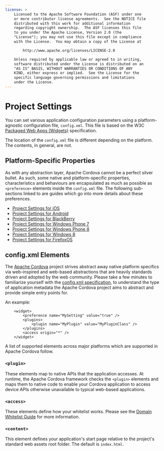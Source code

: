 ```yaml
---
license: >
    Licensed to the Apache Software Foundation (ASF) under one
    or more contributor license agreements.  See the NOTICE file
    distributed with this work for additional information
    regarding copyright ownership.  The ASF licenses this file
    to you under the Apache License, Version 2.0 (the
    "License"); you may not use this file except in compliance
    with the License.  You may obtain a copy of the License at

        http://www.apache.org/licenses/LICENSE-2.0

    Unless required by applicable law or agreed to in writing,
    software distributed under the License is distributed on an
    "AS IS" BASIS, WITHOUT WARRANTIES OR CONDITIONS OF ANY
    KIND, either express or implied.  See the License for the
    specific language governing permissions and limitations
    under the License.
---
```


Project Settings
================

You can set various application configuration parameters using a platform-agnostic configuration file, `config.xml`.
This file is based on the W3C [Packaged Web Apps (Widgets)](http://www.w3.org/TR/widgets/) specification.

The location of the `config.xml` file is different depending on the platform. The contents, in general, are not.

## Platform-Specific Properties

As with any abstraction layer, Apache Cordova cannot be a perfect silver bullet. As such, some native and platform-specific
properties, characteristics and behaviours are encapsulated as much as possible as `<preference>` elements inside the
`config.xml` file. The following sub-sections linked to are guides which go into more details about these preferences.

- <a href="ios/index.html">Project Settings for iOS</a>
- <a href="android/index.html">Project Settings for Android</a>
- <a href="blackberry/index.html">Project Settings for BlackBerry</a>
- <a href="wp7/index.html">Project Settings for Windows Phone 7</a>
- <a href="wp8/index.html">Project Settings for Windows Phone 8</a>
- <a href="windows8/index.html">Project Settings for Windows 8</a>
- <a href="firefoxos/index.html">Project Settings for FirefoxOS</a>

## config.xml Elements

The [Apache Cordova](http://cordova.io) project strives abstract away native platform specifics via web-inspired and web-based
abstractions that are heavily standards driven and adopted by the web community. Please take a few minutes to familiarize
yourself with the [config.xml specification](http://www.w3.org/TR/widgets/), to understand the type of application metadata the
Apache Cordova project aims to abstract and provide simple entry points for.

An example:

        <widget>
            <preference name="MySetting" value="true" />
            <plugins>
                <plugin name="MyPlugin" value="MyPluginClass" />
            </plugins>
            <access origin="*" />
        </widget>

A list of supported elements across major platforms which are supported in Apache Cordova follow.

### `<plugin>`

These elements map to native APIs that the application accesses. At
runtime, the Apache Cordova framework checks the `<plugin>` elements
and maps them to native code to enable your Cordova application to
access device APIs otherwise unavailable to typical web-based
applications.

### `<access>`

These elements define how your whitelist works. Please see the
<a href="../whitelist/index.html">Domain Whitelist Guide</a> for more information.

### `<content>`

This element defines your application's start page relative to the
project's standard web assets root folder. The default is
`index.html`.
